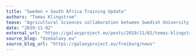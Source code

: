```yaml
---
title: "Sweden + South Africa Training Update"
authors: "Tomas Klingstrom"
tease: "Agricultural Sciences collaboration between Swedish University of Agricultural sciences researchers and the Agricultural Research Council in South Africa"
date: "2019-11-02"
external_url: "https://galaxyproject.eu/posts/2019/11/02/tomas-klingstroem-training-update/"
source_blog: "UseGalaxy.eu"
source_blog_url: "https://galaxyproject.eu/freiburg/news"
---
```

